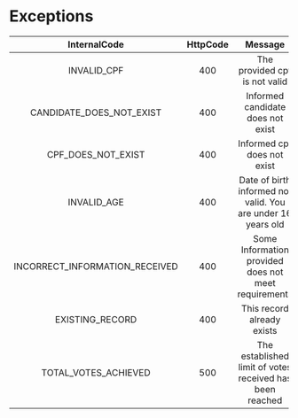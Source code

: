 # Exceptions
|InternalCode|HttpCode|Message|
|:---:|:---:|:---:|
|INVALID_CPF|400|The provided cpf is not valid|
|CANDIDATE_DOES_NOT_EXIST|400|Informed candidate does not exist|
|CPF_DOES_NOT_EXIST|400|Informed cpf does not exist|
|INVALID_AGE|400|Date of birth informed not valid. You are under 16 years old|
|INCORRECT_INFORMATION_RECEIVED|400|Some Information provided does not meet requirements|
|EXISTING_RECORD|400|This record already exists|
|TOTAL_VOTES_ACHIEVED|500|The established limit of votes received has been reached|